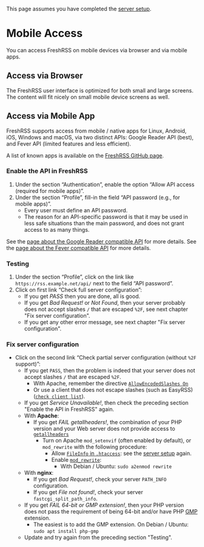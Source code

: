 This page assumes you have completed the [server setup](../admins/03_Installation.md).

# Mobile Access

You can access FreshRSS on mobile devices via browser and via mobile apps.


## Access via Browser

The FreshRSS user interface is optimized for both small and large screens. The content will fit nicely on small mobile device screens as well.


## Access via Mobile App

FreshRSS supports access from mobile / native apps for Linux, Android, iOS, Windows and macOS, via two distinct APIs: Google Reader API (best), and Fever API (limited features and less efficient).

A list of known apps is available on the [FreshRSS GitHub page](https://github.com/FreshRSS/FreshRSS#apis--native-apps).


### Enable the API in FreshRSS

1. Under the section “Authentication”, enable the option “Allow API access (required for mobile apps)”.
2. Under the section “Profile”, fill-in the field “API password (e.g., for mobile apps)”.
	* Every user must define an API password.
	* The reason for an API-specific password is that it may be used in less safe situations than the main password, and does not grant access to as many things.

See the [page about the Google Reader compatible API](../developers/06_GoogleReader_API.md) for more details.
See the [page about the Fever compatible API](../developers/06_Fever_API.md) for more details.


### Testing

1. Under the section “Profile”, click on the link like `https://rss.example.net/api/` next to the field “API password”.
2. Click on first link “Check full server configuration”:
	* If you get *PASS* then you are done, all is good.
	* If you get *Bad Request!* or *Not Found*, then your server probably does not accept slashes `/` that are escaped `%2F`, see next chapter "Fix server configuration".
	* If you get any other error message, see next chapter "Fix server configuration".


### Fix server configuration

* Click on the second link “Check partial server configuration (without `%2F` support)”:
	* If you get `PASS`, then the problem is indeed that your server does not accept slashes `/` that are escaped `%2F`.
		* With Apache, remember the directive [`AllowEncodedSlashes On`](http://httpd.apache.org/docs/trunk/mod/core.html#allowencodedslashes)
		* Or use a client that does not escape slashes (such as EasyRSS) ([`check client list`](https://github.com/FreshRSS/FreshRSS#apis--native-apps)).
	* If you get *Service Unavailable!*, then check the preceding section "Enable the API in FreshRSS" again.
	* With __Apache__:
		* If you get *FAIL getallheaders!*, the combination of your PHP version and your Web server does not provide access to [`getallheaders`](http://php.net/getallheaders)
			* Turn on Apache `mod_setenvif` (often enabled by default), or `mod_rewrite` with the following procedure:
				* Allow [`FileInfo` in `.htaccess`](http://httpd.apache.org/docs/trunk/mod/core.html#allowoverride): see the [server setup](../admins/03_Installation.md) again.
				* Enable [`mod_rewrite`](http://httpd.apache.org/docs/trunk/mod/mod_rewrite.html):
					* With Debian / Ubuntu: `sudo a2enmod rewrite`
	* With __nginx__:
		* If you get *Bad Request!*, check your server `PATH_INFO` configuration.
		* If you get *File not found!*, check your server `fastcgi_split_path_info`.
	* If you get *FAIL 64-bit or GMP extension!*, then your PHP version does not pass the requirement of being 64-bit and/or have PHP [GMP](http://php.net/gmp) extension.
		* The easiest is to add the GMP extension. On Debian / Ubuntu: `sudo apt install php-gmp`
	* Update and try again from the preceding section "Testing".
